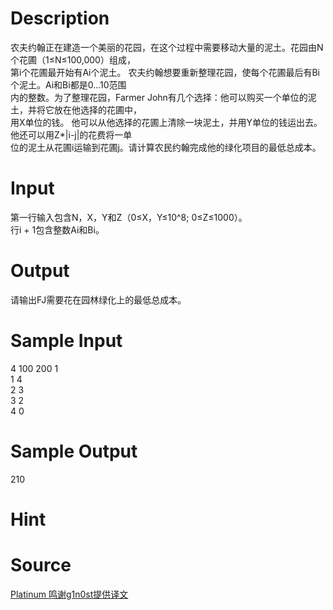 
# Description

<div class="content"><div>农夫约翰正在建造一个美丽的花园，在这个过程中需要移动大量的泥土。花园由N个花圃（1≤N≤100,000）组成，</div>
<div>第i个花圃最开始有Ai个泥土。 农夫约翰想要重新整理花园，使每个花圃最后有Bi个泥土。Ai和Bi都是0...10范围</div>
<div>内的整数。为了整理花园，Farmer John有几个选择：他可以购买一个单位的泥土，并将它放在他选择的花圃中，</div>
<div>用X单位的钱。 他可以从他选择的花圃上清除一块泥土，并用Y单位的钱运出去。他还可以用Z*|i-j|的花费将一单</div>
<div>位的泥土从花圃i运输到花圃j。请计算农民约翰完成他的绿化项目的最低总成本。</div>
<div></div></div>

# Input

<div class="content"><div>第一行输入包含N，X，Y和Z（0≤X，Y≤10^8; 0≤Z≤1000）。</div>
<div>行i + 1包含整数Ai和Bi。</div></div>

# Output

<div class="content"><p>请输出FJ需要花在园林绿化上的最低总成本。</p>
<div></div>
<div></div>
<p></p></div>

# Sample Input

<div class="content"><span class="sampledata">4 100 200 1<br/>
1 4<br/>
2 3<br/>
3 2<br/>
4 0</span></div>

# Sample Output

<div class="content"><span class="sampledata">210</span></div>

# Hint

<div class="content"><p></p></div>

# Source

<div class="content"><p><a href="problemset.php?search=Platinum 鸣谢g1n0st提供译文">Platinum 鸣谢g1n0st提供译文</a></p></div>

